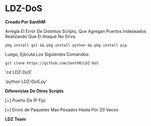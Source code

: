 # LDZ-DoS

**Creado Por SanthM**

Arregla El Error De Distintos Scripts, 
Que Agregan Puertos Indeseados
Realizando Que El Ataque No Sirva.

`pkg install git && pkg install python && pkg install pip`

Luego, Ejecuta Los Siguientes Comandos:

`git clone https://github.com/SanthM/LDZ-DoS`

'cd LDZ-DoS'

'python LDZ-DoS.py'

**Diferencias De Otros Scripts**

[+] Puerto De IP Fijo

[+] Envio de Paquetes Mas Pesados Hasta Por 20 Veces

**LDZ Team**

